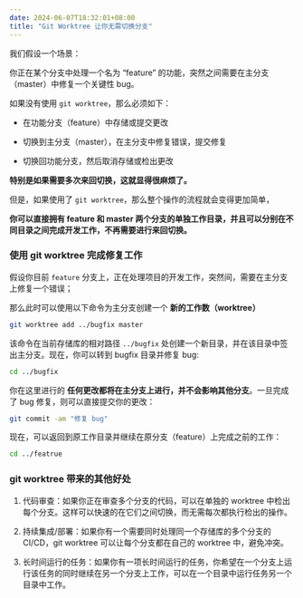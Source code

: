 ```yaml
---
date: 2024-06-07T18:32:01+08:00
title: "Git Worktree 让你无需切换分支"
---
```


我们假设一个场景：

你正在某个分支中处理一个名为 “feature” 的功能，突然之间需要在主分支（master）中修复一个关键性 bug。

如果没有使用 `git worktree`，那么必须如下：

- 在功能分支（feature）中存储或提交更改

- 切换到主分支（master），在主分支中修复错误，提交修复

- 切换回功能分支，然后取消存储或检出更改

**特别是如果需要多次来回切换，这就显得很麻烦了。**

但是，如果使用了 `git worktree`，那么整个操作的流程就会变得更加简单，

**你可以直接拥有 feature 和 master 两个分支的单独工作目录，并且可以分别在不同目录之间完成开发工作，不再需要进行来回切换。**

### 使用 git worktree 完成修复工作

假设你目前 `feature` 分支上，正在处理项目的开发工作，突然间，需要在主分支上修复一个错误；

那么此时可以使用以下命令为主分支创建一个 **新的工作数（worktree）**

```sh
git worktree add ../bugfix master
```

该命令在当前存储库的相对路径 `../bugfix` 处创建一个新目录，并在该目录中签出主分支。现在，你可以转到 bugfix 目录并修复 bug:

```sh
cd ../bugfix
```

你在这里进行的 **任何更改都将在主分支上进行，并不会影响其他分支**。一旦完成了 bug 修复，则可以直接提交你的更改：

```sh
git commit -am "修复 bug"
```

现在，可以返回到原工作目录并继续在原分支（feature）上完成之前的工作：

```bash
cd ../featrue
```

### git worktree 带来的其他好处

1. 代码审查：如果你正在审查多个分支的代码，可以在单独的 worktree 中检出每个分支。这样可以快速的在它们之间切换，而无需每次都执行检出的操作。

2. 持续集成/部署：如果你有一个需要同时处理同一个存储库的多个分支的 CI/CD，git worktree 可以让每个分支都在自己的 worktree 中，避免冲突。

3. 长时间运行的任务：如果你有一项长时间运行的任务，你希望在一个分支上运行该任务的同时继续在另一个分支上工作，可以在一个目录中运行任务另一个目录中工作。
